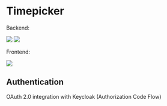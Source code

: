 # Timepicker

Backend:

[![](https://img.shields.io/badge/Kotlin-1.5-purple.svg)](https://kotlinlang.org)
[![](https://img.shields.io/badge/Vert.x-4.2-purple.svg)](https://vertx.io)

Frontend:

[![](https://img.shields.io/badge/Vue.js-2.6-g.svg)](https://vuejs.org)

## Authentication

OAuth 2.0 integration with Keycloak (Authorization Code Flow)
